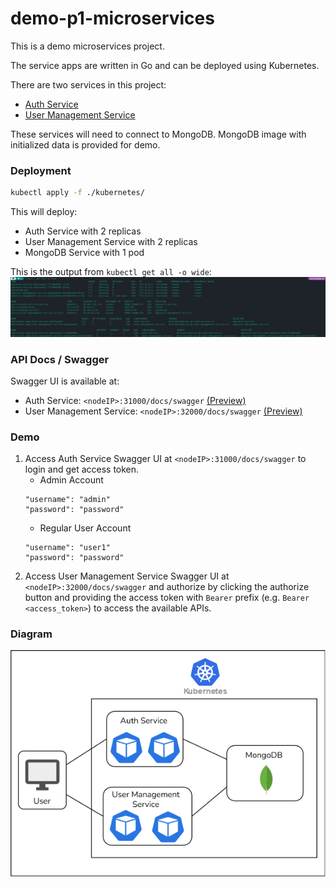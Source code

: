 # demo-p1-microservices

This is a demo microservices project.

The service apps are written in Go and can be deployed using Kubernetes.

There are two services in this project:
- [Auth Service](https://github.com/dnflash/demo-p1-go-auth-service)
- [User Management Service](https://github.com/dnflash/demo-p1-go-user-management-service)

These services will need to connect to MongoDB. MongoDB image with initialized data is provided for demo.

### Deployment

```sh
kubectl apply -f ./kubernetes/
```
This will deploy:
- Auth Service with 2 replicas
- User Management Service with 2 replicas
- MongoDB Service with 1 pod

This is the output from `kubectl get all -o wide`:
![kubectl_output](images/kubectl_output.png)
 
### API Docs / Swagger

Swagger UI is available at:
- Auth Service: `<nodeIP>:31000/docs/swagger` [(Preview)](https://petstore.swagger.io/?url=https://raw.githubusercontent.com/dnflash/demo-p1-go-auth-service/main/docs/swagger.yaml)
- User Management Service: `<nodeIP>:32000/docs/swagger` [(Preview)](https://petstore.swagger.io/?url=https://raw.githubusercontent.com/dnflash/demo-p1-go-user-management-service/main/docs/swagger.yaml)
 
### Demo

1. Access Auth Service Swagger UI at `<nodeIP>:31000/docs/swagger` to login and get access token.
    - Admin Account
    ```
    "username": "admin"
    "password": "password"
    ```
    - Regular User Account
    ```
    "username": "user1"
    "password": "password"
    ```
2. Access User Management Service Swagger UI at `<nodeIP>:32000/docs/swagger` and authorize by clicking the authorize button and providing the access token with `Bearer` prefix (e.g. `Bearer <access_token>`) to access the available APIs.

### Diagram

![Diagram](images/diagram.png)
